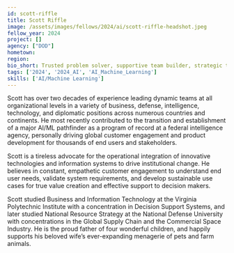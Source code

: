 ```yaml
---
id: scott-riffle
title: Scott Riffle
image: /assets/images/fellows/2024/ai/scott-riffle-headshot.jpeg
fellow_year: 2024
project: []
agency: ["DOD"]
hometown: 
region: 
bio_short: Trusted problem solver, supportive team builder, strategic thinker. Passion for creating value with innovative tech.
tags: ['2024', '2024_AI', 'AI_Machine_Learning']
skills: ['AI/Machine Learning']
---
```


Scott has over two decades of experience leading dynamic teams at all organizational levels in a variety of business, defense, intelligence, technology, and diplomatic positions across numerous countries and continents. He most recently contributed to the transition and establishment of a major AI/ML pathfinder as a program of record at a federal intelligence agency, personally driving global customer engagement and product development for thousands of end users and stakeholders.

Scott is a tireless advocate for the operational integration of innovative technologies and information systems to drive institutional change. He believes in constant, empathetic customer engagement to understand end user needs, validate system requirements, and develop sustainable use cases for true value creation and effective support to decision makers.

Scott studied Business and Information Technology at the Virginia Polytechnic Institute with a concentration in Decision Support Systems, and later studied National Resource Strategy at the National Defense University with concentrations in the Global Supply Chain and the Commercial Space Industry. He is the proud father of four wonderful children, and happily supports his beloved wife’s ever-expanding menagerie of pets and farm animals.
